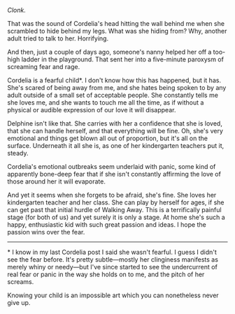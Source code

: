 <!--
.. title: Fear
.. date: 2009-11-04 10:53:26
.. author: Amy Brown
-->

*Clonk.*

That was the sound of Cordelia's head hitting the wall behind me when
she scrambled to hide behind my legs. What was she hiding from? Why,
another adult tried to talk to her. Horrifying.

And then, just a couple of days ago, someone's nanny helped her off a
too-high ladder in the playground. That sent her into a five-minute
paroxysm of screaming fear and rage.

Cordelia is a fearful child*. I don't know how this has happened, but
it has. She's scared of being away from me, and she hates being spoken
to by any adult outside of a small set of acceptable people. She 
constantly tells me she loves me, and she wants to touch me all the
time, as if without a physical or audible expression of our love it
will disappear.

Delphine isn't like that. She carries with her a confidence that 
she is loved, that she can handle herself, and that everything will
be fine. Oh, she's very emotional and things get blown all out of
proportion, but it's all on the surface. Underneath it all she is,
as one of her kindergarten teachers put it, steady.

Cordelia's emotional outbreaks seem underlaid with panic, some kind of
apparently bone-deep fear that if she isn't 
constantly affirming the love of those around her it will evaporate.

And yet it seems when she forgets to be afraid, she's fine. She loves
her kindergarten teacher and her class. She can play by herself
for ages, if she can get past that initial hurdle of Walking Away.
This is a terrifically painful stage (for both of us) and yet surely
it is only a stage. At home she's such a happy, enthusiastic kid with such
great passion and ideas. I hope the passion wins over the fear.

---

\* I know in my last Cordelia post I said she wasn't fearful. I guess
I didn't see the fear before. It's pretty subtle&mdash;mostly her clinginess
manifests as merely whiny or needy&mdash;but I've since started to 
see the undercurrent
of real fear or panic in the way she holds on to me, and the pitch
of her screams.  

Knowing your child is an impossible art which you can nonetheless 
never give up.


